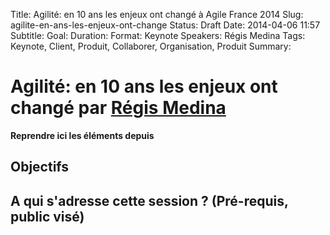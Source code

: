 Title: Agilité: en 10 ans les enjeux ont changé à Agile France 2014 
Slug: agilite-en-ans-les-enjeux-ont-change
Status: Draft
Date: 2014-04-06 11:57
Subtitle: 
Goal: 
Duration: 
Format: Keynote
Speakers: Régis Medina
Tags: Keynote, Client, Produit, Collaborer, Organisation, Produit
Summary: 


# Agilité: en 10 ans les enjeux ont changé par [Régis Medina](../bios/regis-medina.html)

**Reprendre ici les éléments depuis []()**
## Objectifs

## A qui s'adresse cette session ? (Pré-requis, public visé)


